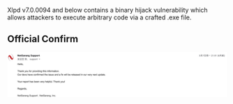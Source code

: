 Xlpd v7.0.0094 and below contains a binary hijack vulnerability which allows attackers to execute arbitrary code via a crafted .exe file.

## Official Confirm

![confirm](pic/confirm.jpg)

